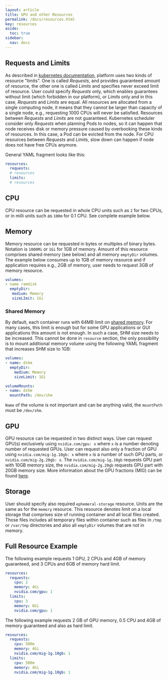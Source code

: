 ```yaml
---
layout: article
title: GPU and other Resources
permalink: /docs/resources.html
key: resources
aside:
  toc: true
sidebar:
  nav: docs
---
```

## Requests and Limits

As described in [kubernetes documentation](https://kubernetes.io/docs/concepts/configuration/manage-resources-containers/), platform uses two kinds of resource "limits". One is called *Requests*, and provides guaranteed amount of resource, the other one is called *Limits* and specifies never exceed limit of resource. User could specify *Requests* only, which enables guarantees without limit (which forbidden in our platform), or *Limits* only and in this case, *Requests* and *Limits* are equal. All resources are allocated from a single computing node, it means that they cannot be larger than capacity of a single node, e.g., requesting 1000 CPUs will never be satisfied. Resources between *Requests* and *Limits* are not guaranteed. Kubernetes scheduler consider only *Requests* when planning Pods to nodes, so it can happen that node receives disk or memory pressure caused by overbooking these kinds of resources. In this case, a Pod can be evicted from the node. For CPU resources between *Requests* and *Limits*, slow down can happen if node does not have free CPUs anymore.

General YAML fragment looks like this:
```yaml
resources:
  requests:
  # resources
  limits:
  # resources
```

## CPU

CPU resource can be requested in whole CPU units such as `2` for two CPUs, or in milli units such as `100m` for 0.1 CPU. See complete example below.

## Memory

Memory resource can be requested in bytes or multiples of binary bytes. Notation is `1000Mi` or `1Gi` for 1GB of memory. Amount of this resource comprises shared memory (see below) and all memory `emptyDir` volumes. The example below consumes up to 1GB of memory resource and if application requires e.g., 2GB of memory, user needs to request 3GB of memory resource.

```yaml
volumes:
- name ramdisk
  emptyDir:
   medium: Memory
   sizeLImit: 1Gi
```

### Shared Memory

By default, each container runs with 64MB limit on [shared memory](https://man7.org/linux/man-pages/man7/shm_overview.7.html). For many cases, this limit is enough but for some GPU applications or GUI applications this amount is not enough. In such a case, SHM size needs to be increased. This cannot be done in `resource` section, the only possibility is to mount additional memory volume using the following YAML fragment that increases SHM size to 1GB:

```yaml
volumes:
- name: dshm
  emptyDir:
    medium: Memory
    sizeLimit: 1Gi

volumeMounts:
- name: dshm
  mountPath: /dev/shm
```

`Name` of the volume is not important and can be anything valid, the `mountPath` must be `/dev/shm`.

## GPU

GPU resource can be requested in two distinct ways. User can request GPU(s) exclusively using `nvidia.com/gpu: x` where `x` is a number denoting number of requested GPUs. User can request also only a fraction of GPU using `nvidia.com/mig-1g.10gb: x` where `x` is a number of such GPU parts, or `nvidia.com/mig-2g.20gb: x`. The `nvidia.com/mig-1g.10gb` requests GPU part with 10GB memory size, the `nvidia.com/mig-2g.20gb` requests GPU part with 20GB memory size. More information about the GPU fractions (MIG) can be found [here](https://docs.nvidia.com/datacenter/tesla/mig-user-guide/index.html). 

## Storage

User should specify also required `ephemeral-storage` resource. Units are the same as for the `memory` resource. This resource denotes limit on a local storage that comprises size of running container and all local files created. Those files includes all temporary files within container such as files in `/tmp` or `/var/tmp` directories and also all `emptyDir` volumes that are not in memory.

## Full Resource Example

The following example requests 1 GPU, 2 CPUs and 4GB of memory guaranteed, and 3 CPUs and 6GB of memory hard limit.

```yaml
resources:
  requests:
    cpu: 2
    memory: 4Gi
    nvidia.com/gpu: 1
  limits:
    cpu: 3
    memory: 6Gi
    nvidia.com/gpu: 1
```

The following example requests 2 GB of GPU memory, 0.5 CPU and 4GB of memory guaranteed and also as hard limit.

```yaml
resources:
  requests:
    cpu: 500m
    memory: 4Gi
    nvidia.com/mig-1g.10gb: 1
  limits:
    cpu: 500m
    memory: 4Gi
    nvidia.com/mig-1g.10gb: 1
```

